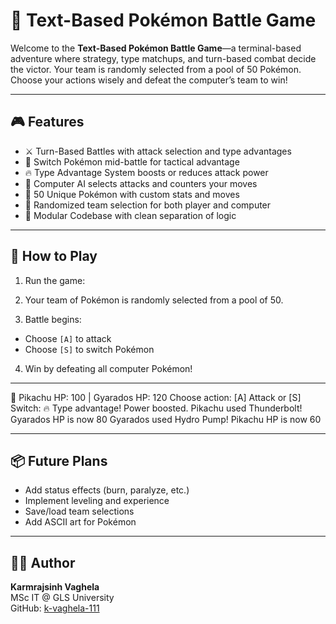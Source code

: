 # 🐉 Text-Based Pokémon Battle Game

Welcome to the **Text-Based Pokémon Battle Game**—a terminal-based adventure where strategy, type matchups, and turn-based combat decide the victor. Your team is randomly selected from a pool of 50 Pokémon. Choose your actions wisely and defeat the computer’s team to win!

---

## 🎮 Features

- ⚔️ Turn-Based Battles with attack selection and type advantages  
- 🔁 Switch Pokémon mid-battle for tactical advantage  
- 🔥 Type Advantage System boosts or reduces attack power  
- 🤖 Computer AI selects attacks and counters your moves  
- 🧠 50 Unique Pokémon with custom stats and moves  
- 🎲 Randomized team selection for both player and computer  
- 🧪 Modular Codebase with clean separation of logic  

---

## 🧩 How to Play

1. Run the game:  

2. Your team of Pokémon is randomly selected from a pool of 50.

3. Battle begins:  
- Choose `[A]` to attack  
- Choose `[S]` to switch Pokémon

4. Win by defeating all computer Pokémon!

---
🔄 Pikachu HP: 100 | Gyarados HP: 120 
Choose action: [A] Attack or [S] Switch: 
🔥 Type advantage! Power boosted.
Pikachu used Thunderbolt!
Gyarados HP is now 80
Gyarados used Hydro Pump!
Pikachu HP is now 60


---

## 📦 Future Plans

- Add status effects (burn, paralyze, etc.)
- Implement leveling and experience
- Save/load team selections
- Add ASCII art for Pokémon

---

## 🧑‍💻 Author

**Karmrajsinh Vaghela**  
MSc IT @ GLS University  
GitHub: [k-vaghela-111](https://github.com/k-vaghela-111)



